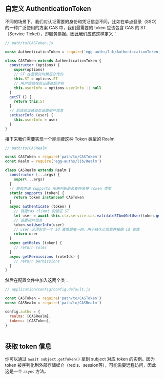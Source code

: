 ## 自定义 AuthenticationToken
不同的场景下，我们对认证需要的身份和凭证信息不同，比如在单点登录（SSO）的一种广泛使用的方案 CAS 中，我们最需要的 token 应该包含 CAS 的 ST（Service Ticket），即服务票据。因此我们应该这样定义：

```js
// path/to/CASToken.js

const AuthenticationToken = require('egg-auths/lib/AuthenticationToken')

class CASToken extends AuthenticationToken {
  constructor (options) {
    super(options)
    // ST 在登录的时候是必传的
    this.ST = options.ST
    // 用户信息在验证通过后才有
    this.userInfo = options.userInfo || null
  }
  getST () {
    return this.ST
  }
  // 后续验证通过后设置用户信息
  setUserInfo (user) {
    this.userInfo = user
  }
}
```

接下来我们需要实现一个能消费这种 Token 类型的 Realm

```js
// path/to/CASRealm

const CASToken = require('path/to/CASToken')
const Realm = require('egg-auths/lib/Realm')

class CASRealm extends Realm {
  constructor (...args) {
    super(...args)
  }
  // 静态方法 supports 用来判断是否支持某种 Token 类型
  static supports (token) {
    return token instanceof CASToken
  }
  async authenticate (token) {
    // 调用cas client 的验证 ST
    let user = await this.ctx.service.cas.validateSTAndGetUser(token.getST())
    // 设置用户信息
    token.setUserInfo(user)
    // user 必须包含一个 id 属性是唯一的，用于持久化信息并根据 id 查找
    return user
  }
  async getRoles (token) {
    // return roles
  }
  async getPermissions (roleIds) {
    // return permissions
  }
}
```

然后在配置文件中加入这两个类：

```js
// application/config/config.default.js

const CASToken = require('path/to/CASToken')
const CASRealm = require('path/to/CASRealm')

config.auths = {
  realms: [CASRealm],
  tokens: [CASToken],
}
 
```

## 获取 token 信息
你可以通过 `await subject.getToken()` 拿到 subject 对应 token 的实例。因为 token 被序列化到外部存储媒介（redis、session等），可能需要远程访问，因此这是一个 `async` 方法。